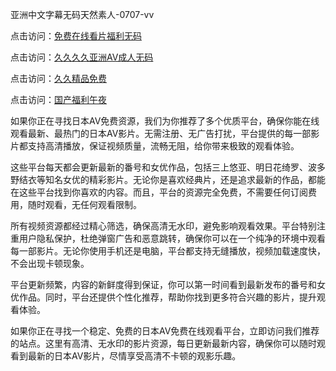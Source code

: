 
亚洲中文字幕无码天然素人-0707-vv


点击访问：<a href="https://gfd-5xg.pages.dev/">免费在线看片福利无码</a>

点击访问：<a href="https://rtj-3zo.pages.dev/">久久久久亚洲AV成人无码</a>

点击访问：<a href="https://bered.pages.dev/">久久精品免费</a>

点击访问：<a href="https://bsdf-5f5.pages.dev/">国产福利午夜</a>



如果你正在寻找日本AV免费资源，我们为你推荐了多个优质平台，确保你能在线观看最新、最热门的日本AV影片。无需注册、无广告打扰，平台提供的每一部影片都支持高清播放，保证视频质量，流畅无阻，给你带来极致的观看体验。

这些平台每天都会更新最新的番号和女优作品，包括三上悠亚、明日花绮罗、波多野结衣等知名女优的精彩影片。无论你是喜欢经典片，还是追求最新的作品，都能在这些平台找到你喜欢的内容。而且，平台的资源完全免费，不需要任何订阅费用，随时观看，无任何观看限制。

所有视频资源都经过精心筛选，确保高清无水印，避免影响观看效果。平台特别注重用户隐私保护，杜绝弹窗广告和恶意跳转，确保你可以在一个纯净的环境中观看每一部影片。无论你使用手机还是电脑，平台都支持无缝播放，视频加载速度快，不会出现卡顿现象。

平台更新频繁，内容的新鲜度得到保证，你可以第一时间看到最新发布的番号和女优作品。同时，平台还提供个性化推荐，帮助你找到更多符合兴趣的影片，提升观看体验。

如果你正在寻找一个稳定、免费的日本AV免费在线观看平台，立即访问我们推荐的站点。这里有高清、无水印的影片资源，每日更新最新内容，确保你可以随时观看到最新的日本AV影片，尽情享受高清不卡顿的观影乐趣。

<span style="display:none;">[Canonical link](https://github.com/vv20250707/vv14 ）</span>
